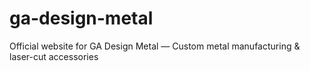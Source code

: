# ga-design-metal
Official website for GA Design Metal — Custom metal manufacturing & laser-cut accessories


